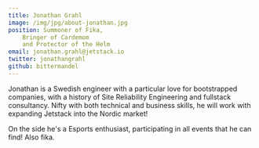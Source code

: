 ```yaml
---
title: Jonathan Grahl
image: /img/jpg/about-jonathan.jpg
position: Summoner of Fika,
    Bringer of Cardemom
    and Protector of the Helm
email: jonathan.grahl@jetstack.io
twitter: jonathangrahl
github: bittermandel
---
```


Jonathan is a Swedish engineer with a particular love for bootstrapped companies, with a history of Site Reliability Engineering and fullstack consultancy. Nifty with both technical and business skills, he will work with expanding Jetstack into the Nordic market!

On the side he's a Esports enthusiast, participating in all events that he can find! Also fika.